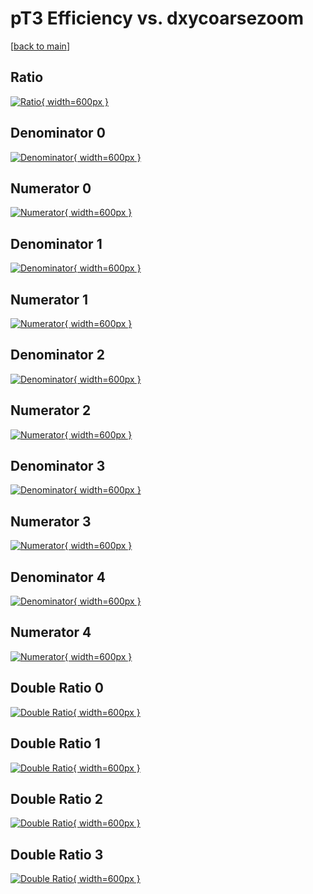 # pT3 Efficiency vs. dxycoarsezoom

[[back to main](./)]



## Ratio

[![Ratio](../mtv/var/pT3_loweta_211_-1_eff_dxycoarsezoom.png){ width=600px }](../mtv/var/pT3_loweta_211_-1_eff_dxycoarsezoom.pdf)

## Denominator 0

[![Denominator](../mtv/den/pT3_loweta_211_-1_eff_dxycoarsezoom_den0.png){ width=600px }](../mtv/den/pT3_loweta_211_-1_eff_dxycoarsezoom_den0.pdf)

## Numerator 0

[![Numerator](../mtv/num/pT3_loweta_211_-1_eff_dxycoarsezoom_num0.png){ width=600px }](../mtv/num/pT3_loweta_211_-1_eff_dxycoarsezoom_num0.pdf)

## Denominator 1

[![Denominator](../mtv/den/pT3_loweta_211_-1_eff_dxycoarsezoom_den1.png){ width=600px }](../mtv/den/pT3_loweta_211_-1_eff_dxycoarsezoom_den1.pdf)

## Numerator 1

[![Numerator](../mtv/num/pT3_loweta_211_-1_eff_dxycoarsezoom_num1.png){ width=600px }](../mtv/num/pT3_loweta_211_-1_eff_dxycoarsezoom_num1.pdf)

## Denominator 2

[![Denominator](../mtv/den/pT3_loweta_211_-1_eff_dxycoarsezoom_den2.png){ width=600px }](../mtv/den/pT3_loweta_211_-1_eff_dxycoarsezoom_den2.pdf)

## Numerator 2

[![Numerator](../mtv/num/pT3_loweta_211_-1_eff_dxycoarsezoom_num2.png){ width=600px }](../mtv/num/pT3_loweta_211_-1_eff_dxycoarsezoom_num2.pdf)

## Denominator 3

[![Denominator](../mtv/den/pT3_loweta_211_-1_eff_dxycoarsezoom_den3.png){ width=600px }](../mtv/den/pT3_loweta_211_-1_eff_dxycoarsezoom_den3.pdf)

## Numerator 3

[![Numerator](../mtv/num/pT3_loweta_211_-1_eff_dxycoarsezoom_num3.png){ width=600px }](../mtv/num/pT3_loweta_211_-1_eff_dxycoarsezoom_num3.pdf)

## Denominator 4

[![Denominator](../mtv/den/pT3_loweta_211_-1_eff_dxycoarsezoom_den4.png){ width=600px }](../mtv/den/pT3_loweta_211_-1_eff_dxycoarsezoom_den4.pdf)

## Numerator 4

[![Numerator](../mtv/num/pT3_loweta_211_-1_eff_dxycoarsezoom_num4.png){ width=600px }](../mtv/num/pT3_loweta_211_-1_eff_dxycoarsezoom_num4.pdf)

## Double Ratio 0

[![Double Ratio](../mtv/ratio/pT3_loweta_211_-1_eff_dxycoarsezoom_ratio0.png){ width=600px }](../mtv/ratio/pT3_loweta_211_-1_eff_dxycoarsezoom_ratio0.pdf)

## Double Ratio 1

[![Double Ratio](../mtv/ratio/pT3_loweta_211_-1_eff_dxycoarsezoom_ratio1.png){ width=600px }](../mtv/ratio/pT3_loweta_211_-1_eff_dxycoarsezoom_ratio1.pdf)

## Double Ratio 2

[![Double Ratio](../mtv/ratio/pT3_loweta_211_-1_eff_dxycoarsezoom_ratio2.png){ width=600px }](../mtv/ratio/pT3_loweta_211_-1_eff_dxycoarsezoom_ratio2.pdf)

## Double Ratio 3

[![Double Ratio](../mtv/ratio/pT3_loweta_211_-1_eff_dxycoarsezoom_ratio3.png){ width=600px }](../mtv/ratio/pT3_loweta_211_-1_eff_dxycoarsezoom_ratio3.pdf)

